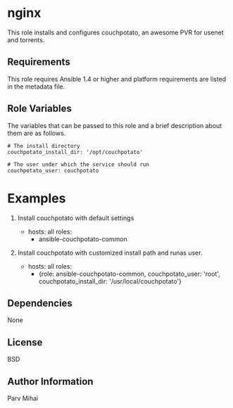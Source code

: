 nginx
=====

This role installs and configures couchpotato, an awesome PVR for usenet and torrents.

Requirements
------------

This role requires Ansible 1.4 or higher and platform requirements are listed
in the metadata file.

Role Variables
--------------

The variables that can be passed to this role and a brief description about
them are as follows.

    # The install directory
    couchpotato_install_dir: '/opt/couchpotato'

    # The user under which the service should run
    couchpotato_user: couchpotato

Examples
========

1) Install couchpotato with default settings

    - hosts: all
      roles:
      - ansible-couchpotato-common


2) Install couchpotato with customized install path and runas user.

    - hosts: all
      roles:
      - {role: ansible-couchpotato-common,
         couchpotato_user: 'root',
         couchpotato_install_dir: '/usr/local/couchpotato'}

Dependencies
------------

None

License
-------

BSD

Author Information
------------------

Parv Mihai

